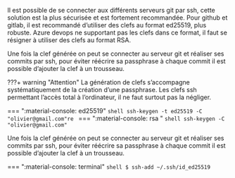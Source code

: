 Il est possible de se connecter aux différents serveurs git par ssh, cette solution est la plus sécurisée et est fortement recommandée.
Pour github et gitlab, il est recommandé d’utiliser des clefs au format ed25519, plus robuste. Azure devops ne supportant pas les clefs dans ce format, il faut se résigner à utiliser des clefs au format RSA.

Une fois la clef générée on peut se connecter au serveur git et réaliser ses commits par ssh, pour éviter réécrire sa passphrase à chaque commit il est possible d’ajouter la clef à un trousseau. 

???+ warning "Attention"
    La génération de clefs s’accompagne systématiquement de la création d’une passphrase. Les clefs ssh permettant l’accès total à l’ordinateur, il ne faut surtout pas la négliger.


=== ":material-console: ed25519"
    ```shell
    ssh-keygen -t ed25519 -C "olivier@gmail.com"re
    ```
=== ":material-console: rsa "
    ```shell
    ssh-keygen -C "olivier@gmail.com"
    ```

Une fois la clef générée on peut se connecter au serveur git et réaliser ses commits par ssh, pour éviter réécrire sa passphrase à chaque commit il est possible d’ajouter la clef à un trousseau. 

=== ":material-console: terminal"
    ```shell
    $ ssh-add ~/.ssh/id_ed25519
    ```